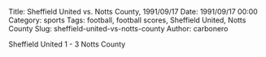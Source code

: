 Title: Sheffield United vs. Notts County, 1991/09/17
Date: 1991/09/17 00:00
Category: sports
Tags: football, football scores, Sheffield United, Notts County
Slug: sheffield-united-vs-notts-county
Author: carbonero


Sheffield United 1 - 3 Notts County
